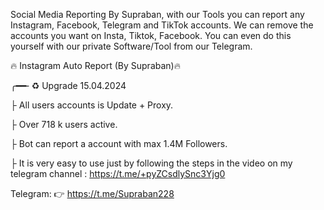 Social Media Reporting By Supraban, with our Tools you can report any Instagram, Facebook, Telegram and TikTok accounts.
We can remove the accounts you want on Insta, Tiktok, Facebook. You can even do this yourself with our private Software/Tool from our Telegram.

🔥 Instagram Auto Report (By Supraban)🔥

╭━━╴♻️ Upgrade 15.04.2024

├  All users accounts is Update + Proxy.

├  Over 718 k users active.

├  Bot can report a account with max 1.4M Followers.

├  It is very easy to use just by following the steps in the video on my telegram channel : https://t.me/+pyZCsdlySnc3Yjg0

Telegram: 👉  https://t.me/Supraban228
